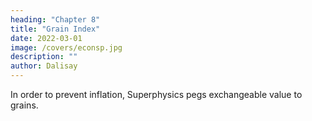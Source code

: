 ```yaml
---
heading: "Chapter 8"
title: "Grain Index"
date: 2022-03-01
image: /covers/econsp.jpg
description: ""
author: Dalisay
---
```




In order to prevent inflation, Superphysics pegs exchangeable value to grains. 

